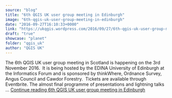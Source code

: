 ```yaml
---
source: "blog"
title: "6th QGIS UK user group meeting in Edinburgh"
image: "6th-qgis-uk-user-group-meeting-in-edinburgh"
date: "2016-09-27T16:10:33+0000"
link: "https://ukqgis.wordpress.com/2016/09/27/6th-qgis-uk-user-group-meeting-in-edinburgh/"
draft: "true"
showcase: "planet"
folder: "qgis_uk"
author: "QGIS UK"
---
```


The 6th QGIS UK user group meeting in Scotland is happening on the 3rd November 2016.  It is being hosted by the EDINA University of Edinburgh at the Informatics Forum and is sponsored by thinkWhere, Ordnance Survey, Angus Council and Cawdor Forestry.  Tickets are available through Eventbrite. The almost final programme of presentations and lightning talks &#8230; <a class="more-link" href="https://ukqgis.wordpress.com/2016/09/27/6th-qgis-uk-user-group-meeting-in-edinburgh/">Continue reading <span class="screen-reader-text">6th QGIS UK user group meeting in&#160;Edinburgh</span></a>
